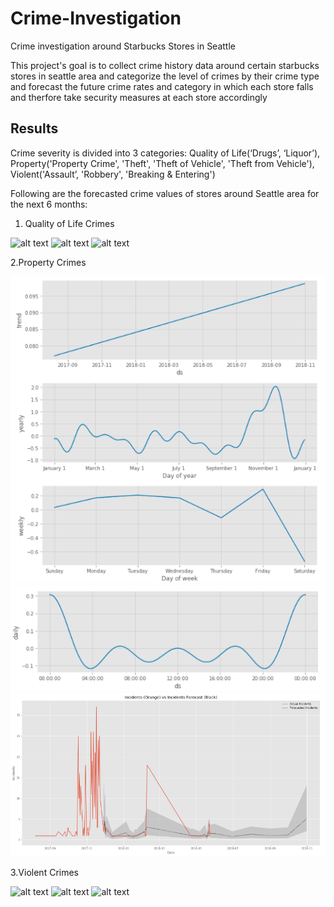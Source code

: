 # Crime-Investigation

Crime investigation around Starbucks Stores in Seattle

This project's goal is to collect crime history data around certain starbucks stores in seattle area and categorize the level of crimes by their crime type and forecast the future crime rates and category in which each store falls and therfore take security measures at each store accordingly 

## Results
Crime severity is divided into 3 categories: Quality of Life(‘Drugs’, ‘Liquor’), Property('Property Crime',
'Theft', 'Theft of Vehicle', 'Theft from Vehicle'), Violent('Assault’, 'Robbery', 'Breaking & Entering')

Following are the forecasted crime values of stores around Seattle area for the next 6 months:

1. Quality of Life Crimes

![alt text](https://github.com/LalithaPalleti/Crime-Investigation/blob/master/Quality1.png)
![alt text](https://github.com/LalithaPalleti/Crime-Investigation/blob/master/Quality3.png)
![alt text](https://github.com/LalithaPalleti/Crime-Investigation/blob/master/Quality2.png)

2.Property Crimes

![alt text](https://github.com/LalithaPalleti/Crime-Investigation/blob/master/Property1.png)
![alt text](https://github.com/LalithaPalleti/Crime-Investigation/blob/master/Property3.png)
![alt text](https://github.com/LalithaPalleti/Crime-Investigation/blob/master/Property2.png)

3.Violent Crimes

![alt text](https://github.com/LalithaPalleti/Crime-Investigation/blob/master/Violence1.png)
![alt text](https://github.com/LalithaPalleti/Crime-Investigation/blob/master/Violence3.png)
![alt text](https://github.com/LalithaPalleti/Crime-Investigation/blob/master/Violence2.png)

